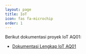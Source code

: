 ```yaml
---
layout: page
title: IoT
icon: fas fa-microchip
order: 1
---
```


Berikut dokumentasi proyek IoT AQ01:

- [Dokumentasi Lengkap IoT AQ01](/posts/dokumentasi-iot-aq01/)
